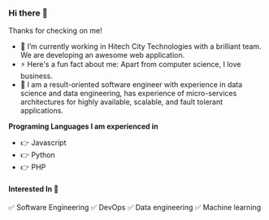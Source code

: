 ### Hi there 👋

Thanks for checking on me! 

- 🔭 I’m currently working in Hitech City Technologies with a brilliant team. We are developing an awesome web application.
- ⚡ Here's a fun fact about me: Apart from computer science, I love business.
- 💪 I am a result-oriented software engineer with experience in data science and data engineering, has experience of micro-services architectures for highly available, scalable, and fault tolerant applications.

**Programing Languages I am experienced in**
- 👉 Javascript 
- 👉 Python 
- 👉 PHP

#### Interested In 🥰
✅ Software Engineering ✅ DevOps ✅ Data engineering ✅ Machine learning

<!--
**EvelynAnyebe/EvelynAnyebe** is a ✨ _special_ ✨ repository because its `README.md` (this file) appears on your GitHub profile.

Here are some ideas to get you started:

- 🔭 I’m currently working on ...
- 🌱 I’m currently learning ...
- 👯 I’m looking to collaborate on ...
- 🤔 I’m looking for help with ...
- 💬 Ask me about ...
- 📫 How to reach me: ...
- 😄 Pronouns: ...
- ⚡ Fun fact: ...
-->
